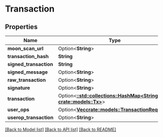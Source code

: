 # Transaction

## Properties

Name | Type | Description | Notes
------------ | ------------- | ------------- | -------------
**moon_scan_url** | Option<**String**> |  | [optional]
**transaction_hash** | **String** |  | 
**signed_transaction** | **String** |  | 
**signed_message** | Option<**String**> |  | [optional]
**raw_transaction** | Option<**String**> |  | [optional]
**signature** | Option<**String**> |  | [optional]
**transaction** | Option<[**::std::collections::HashMap<String, crate::models::Tx>**](Tx.md)> |  | [optional]
**user_ops** | Option<[**Vec<crate::models::TransactionRequest>**](TransactionRequest.md)> |  | [optional]
**userop_transaction** | Option<**String**> |  | [optional]

[[Back to Model list]](../README.md#documentation-for-models) [[Back to API list]](../README.md#documentation-for-api-endpoints) [[Back to README]](../README.md)


